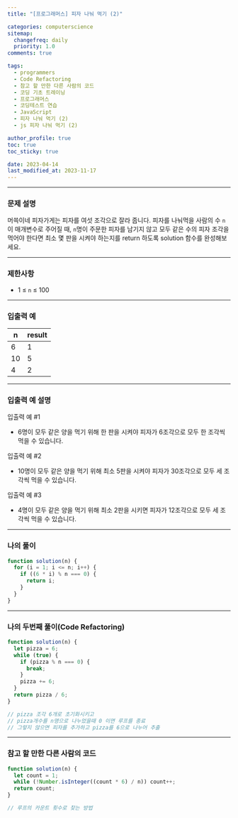 ```yaml
---
title: "[프로그래머스] 피자 나눠 먹기 (2)"

categories: computerscience
sitemap:
  changefreq: daily
  priority: 1.0
comments: true

tags:
  - programmers
  - Code Refactoring
  - 참고 할 만한 다른 사람의 코드
  - 코딩 기초 트레이닝
  - 프로그래머스
  - 코딩테스트 연습
  - JavaScript
  - 피자 나눠 먹기 (2)
  - js 피자 나눠 먹기 (2)

author_profile: true
toc: true
toc_sticky: true

date: 2023-04-14
last_modified_at: 2023-11-17
---
```


---

### 문제 설명

머쓱이네 피자가게는 피자를 여섯 조각으로 잘라 줍니다. 피자를 나눠먹을 사람의 수 `n`이 매개변수로 주어질 때, `n`명이 주문한 피자를 남기지 않고 모두 같은 수의 피자 조각을 먹어야 한다면 최소 몇 판을 시켜야 하는지를 return 하도록 solution 함수를 완성해보세요.

---

### 제한사항

- 1 ≤ `n` ≤ 100

---

### 입출력 예

| n   | result |
| --- | ------ |
| 6   | 1      |
| 10  | 5      |
| 4   | 2      |

---

### 입출력 예 설명

입출력 예 #1

- 6명이 모두 같은 양을 먹기 위해 한 판을 시켜야 피자가 6조각으로 모두 한 조각씩 먹을 수 있습니다.

입출력 예 #2

- 10명이 모두 같은 양을 먹기 위해 최소 5판을 시켜야 피자가 30조각으로 모두 세 조각씩 먹을 수 있습니다.

입출력 예 #3

- 4명이 모두 같은 양을 먹기 위해 최소 2판을 시키면 피자가 12조각으로 모두 세 조각씩 먹을 수 있습니다.

---

### 나의 풀이

```jsx
function solution(n) {
  for (i = 1; i <= n; i++) {
    if ((6 * i) % n === 0) {
      return i;
    }
  }
}
```

---

### 나의 두번째 풀이(Code Refactoring)

```jsx
function solution(n) {
  let pizza = 6;
  while (true) {
    if (pizza % n === 0) {
      break;
    }
    pizza += 6;
  }
  return pizza / 6;
}

// pizza 조각 6개로 초기화시키고
// pizza개수를 n명으로 나누었을때 0 이면 루프를 종료
// 그렇지 않으면 피자를 추가하고 pizza를 6으로 나누어 추출
```

---

### 참고 할 만한 다른 사람의 코드

```jsx
function solution(n) {
  let count = 1;
  while (!Number.isInteger((count * 6) / n)) count++;
  return count;
}

// 루프의 카운트 횟수로 찾는 방법
```
